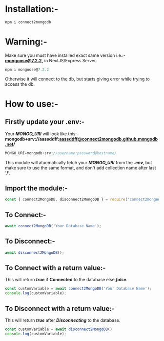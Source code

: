 # Installation:-

```js
npm i connect2mongodb
```

# Warning:-

Make sure you must have installed exact same version i.e.:- **mongoose@7.2.2,** in NextJS/Express Server.

```js
npm i mongoose@7.2.2
```

Otherwise it will connect to the db, but starts giving error while trying to access the db.

# How to use:-

## Firstly update your **.env**:-

Your ***MONGO_URI*** will look like this:- **mongodb+srv://aassddff:aassddff@connect2mongodb.github.mongodb.net/**

```js
MONGO_URI=mongodb+srv://username:password@hostname/
```

This module will atuomatically fetch your ***MONGO_URI*** from the ***.env***, but make sure to use the same format, and don't add collection name after last '**/**'.

## Import the module:-

```js
const { connect2MongoDB, disconnect2MongoDB } = require('connect2mongodb');
```

## To Connect:-

```js
await connect2MongoDB('Your Database Name');
```

## To Disconnect:-

```js
await disconnect2MongoDB();
```

## To Connect with a return value:-

This will return ***true*** if **Connected** to the database else ***false***.

```js
const customVariable = await connect2MongoDB('Your Database Name');
console.log(customVariable);
```

## To Disconnect with a return value:-

This will return ***true*** after ***Disconnecting*** to the database.

```js
const customVariable = await disconnect2MongoDB()
console.log(customVariable);
```
